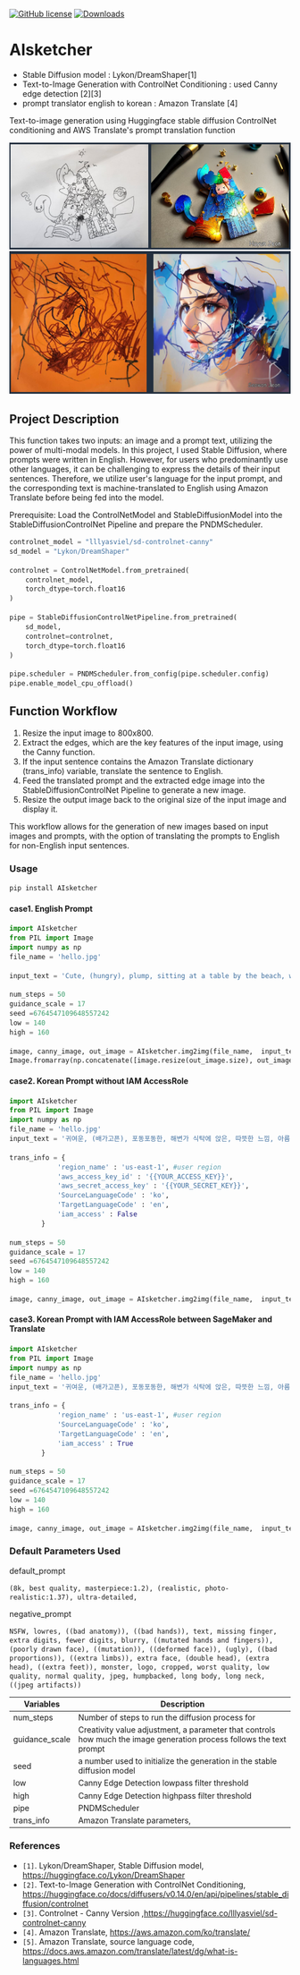 [![GitHub license](https://img.shields.io/badge/license-MIT-blue.svg?style=flat-square)](https://raw.githubusercontent.com/hyeonsangjeon/youtube-dl-nas/master/LICENSE)
[![Downloads](https://pepy.tech/badge/ai-sketcher)](https://pepy.tech/project/AIsketcher)

# AIsketcher

- Stable Diffusion model : Lykon/DreamShaper[1] 
- Text-to-Image Generation with ControlNet Conditioning : used Canny edge detection [2][3]
- prompt translator english to korean : Amazon Translate [4]

Text-to-image generation using Huggingface stable diffusion ControlNet conditioning and AWS Translate's prompt translation function

![screenshot1](https://github.com/hyeonsangjeon/AIsketcher/blob/main/pic/yahunjeon.png?raw=true)
![screenshot2](https://github.com/hyeonsangjeon/AIsketcher/blob/main/pic/seowonjeon.png?raw=true)

## Project Description
This function takes two inputs: an image and a prompt text, utilizing the power of multi-modal models.
In this project, I used Stable Diffusion, where prompts were written in English. However, for users who predominantly use other languages, it can be challenging to express the details of their input sentences. Therefore, we utilize user's language for the input prompt, and the corresponding text is machine-translated to English using Amazon Translate before being fed into the model.

Prerequisite: Load the ControlNetModel and StableDiffusionModel into the StableDiffusionControlNet Pipeline and prepare the PNDMScheduler.
```python
controlnet_model = "lllyasviel/sd-controlnet-canny"
sd_model = "Lykon/DreamShaper"

controlnet = ControlNetModel.from_pretrained(
    controlnet_model,
    torch_dtype=torch.float16
)

pipe = StableDiffusionControlNetPipeline.from_pretrained(
    sd_model,
    controlnet=controlnet,
    torch_dtype=torch.float16
)

pipe.scheduler = PNDMScheduler.from_config(pipe.scheduler.config)
pipe.enable_model_cpu_offload()
```

## Function Workflow

1. Resize the input image to 800x800.
2. Extract the edges, which are the key features of the input image, using the Canny function.
3. If the input sentence contains the Amazon Translate dictionary (trans_info) variable, translate the sentence to English.
4. Feed the translated prompt and the extracted edge image into the StableDiffusionControlNet Pipeline to generate a new image.
5. Resize the output image back to the original size of the input image and display it.

This workflow allows for the generation of new images based on input images and prompts, with the option of translating the prompts to English for non-English input sentences.

### Usage

```bash
pip install AIsketcher
```


#### case1. English Prompt 

```python
import AIsketcher
from PIL import Image
import numpy as np
file_name = 'hello.jpg'

input_text = 'Cute, (hungry), plump, sitting at a table by the beach, warm feeling, beautiful shining eyes, seascape'

num_steps = 50
guidance_scale = 17
seed =6764547109648557242 
low = 140
high = 160

image, canny_image, out_image = AIsketcher.img2img(file_name,  input_text,  num_steps, guidance_scale, seed, low, high, pipe)
Image.fromarray(np.concatenate([image.resize(out_image.size), out_image], axis=1))
```

#### case2. Korean Prompt without IAM AccessRole

```python
import AIsketcher
from PIL import Image
import numpy as np
file_name = 'hello.jpg'
input_text = '귀여운, (배가고픈), 포동포동한, 해변가 식탁에 앉은, 따뜻한 느낌, 아름답고 빛나는 눈, 바다풍경'

trans_info = {
            'region_name' : 'us-east-1', #user region
            'aws_access_key_id' : '{{YOUR_ACCESS_KEY}}',
            'aws_secret_access_key' : '{{YOUR_SECRET_KEY}}',
            'SourceLanguageCode' : 'ko',
            'TargetLanguageCode' : 'en',
            'iam_access' : False
        }

num_steps = 50
guidance_scale = 17
seed =6764547109648557242 
low = 140
high = 160

image, canny_image, out_image = AIsketcher.img2img(file_name,  input_text,  num_steps, guidance_scale, seed, low, high, pipe, trans_info)
```

#### case3. Korean Prompt with IAM AccessRole between SageMaker and Translate
```python
import AIsketcher
from PIL import Image
import numpy as np
file_name = 'hello.jpg'
input_text = '귀여운, (배가고픈), 포동포동한, 해변가 식탁에 앉은, 따뜻한 느낌, 아름답고 빛나는 눈, 바다풍경'

trans_info = {
            'region_name' : 'us-east-1', #user region
            'SourceLanguageCode' : 'ko',
            'TargetLanguageCode' : 'en',
            'iam_access' : True
        }

num_steps = 50
guidance_scale = 17
seed =6764547109648557242 
low = 140
high = 160

image, canny_image, out_image = AIsketcher.img2img(file_name,  input_text,  num_steps, guidance_scale, seed, low, high, pipe, trans_info)
```


### Default Parameters Used
default_prompt
```text
(8k, best quality, masterpiece:1.2), (realistic, photo-realistic:1.37), ultra-detailed,
```
negative_prompt
```text
NSFW, lowres, ((bad anatomy)), ((bad hands)), text, missing finger, extra digits, fewer digits, blurry, ((mutated hands and fingers)), (poorly drawn face), ((mutation)), ((deformed face)), (ugly), ((bad proportions)), ((extra limbs)), extra face, (double head), (extra head), ((extra feet)), monster, logo, cropped, worst quality, low quality, normal quality, jpeg, humpbacked, long body, long neck, ((jpeg artifacts))
```

| Variables      | Description                                                                                                     |
|----------------|-----------------------------------------------------------------------------------------------------------------|
| num_steps      | Number of steps to run the diffusion process for                                                                |  
| guidance_scale | Creativity value adjustment, a parameter that controls how much the image generation process follows the text prompt | 
| seed           | a number used to initialize the generation in the stable diffusion model                                        |
| low            | Canny Edge Detection lowpass filter threshold                                                                   |
| high           | Canny Edge Detection highpass filter threshold                                                                  |
| pipe           | PNDMScheduler                                                                                |
| trans_info     | Amazon Translate parameters,                                                                                       |



### References 
- `[1]`. Lykon/DreamShaper, Stable Diffusion model, https://huggingface.co/Lykon/DreamShaper
- `[2]`. Text-to-Image Generation with ControlNet Conditioning, https://huggingface.co/docs/diffusers/v0.14.0/en/api/pipelines/stable_diffusion/controlnet
- `[3]`. Controlnet - Canny Version ,https://huggingface.co/lllyasviel/sd-controlnet-canny
- `[4]`. Amazon Translate, https://aws.amazon.com/ko/translate/
- `[5]`. Amazon Translate, source language code, https://docs.aws.amazon.com/translate/latest/dg/what-is-languages.html